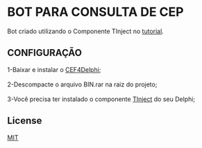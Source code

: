 # BOT PARA CONSULTA DE CEP

Bot criado utilizando o Componente TInject no [tutorial](https://www.youtube.com/watch?v=2-jH2TBEq6I).

## CONFIGURAÇÃO

1-Baixar e instalar o [CEF4Delphi](https://github.com/salvadordf/CEF4Delphi);<br/><br/>
2-Descompacte o arquivo BIN.rar na raiz do projeto;<br/><br/>
3-Você precisa ter instalado o componente [TInject](https://github.com/mikelustosa/Projeto-TInject) do seu Delphi;

## License

[MIT](https://choosealicense.com/licenses/mit/)
